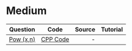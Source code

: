 # Medium
|Question|    Code    |     Source    |Tutorial|
|----------|:-------------:|------:|-----:|
|[Pow (x,n)](https://leetcode.com/problems/powx-n)|[CPP Code](https://github.com/SwapnanilDhol/Coding-Interview-Challenges/blob/master/CPP/Medium/Pow(x,n).cpp)|-|
